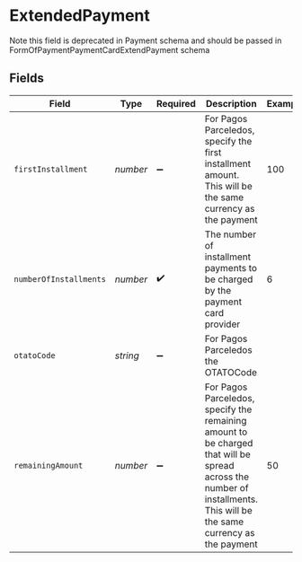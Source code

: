 # ExtendedPayment

Note this field is deprecated in Payment schema and should be passed in FormOfPaymentPaymentCardExtendPayment schema


## Fields

| Field                                                                                                                                                                 | Type                                                                                                                                                                  | Required                                                                                                                                                              | Description                                                                                                                                                           | Example                                                                                                                                                               |
| --------------------------------------------------------------------------------------------------------------------------------------------------------------------- | --------------------------------------------------------------------------------------------------------------------------------------------------------------------- | --------------------------------------------------------------------------------------------------------------------------------------------------------------------- | --------------------------------------------------------------------------------------------------------------------------------------------------------------------- | --------------------------------------------------------------------------------------------------------------------------------------------------------------------- |
| `firstInstallment`                                                                                                                                                    | *number*                                                                                                                                                              | :heavy_minus_sign:                                                                                                                                                    | For Pagos Parceledos, specify the first installment amount. This will be the same currency as the payment                                                             | 100                                                                                                                                                                   |
| `numberOfInstallments`                                                                                                                                                | *number*                                                                                                                                                              | :heavy_check_mark:                                                                                                                                                    | The number of installment payments to be charged by the payment card provider                                                                                         | 6                                                                                                                                                                     |
| `otatoCode`                                                                                                                                                           | *string*                                                                                                                                                              | :heavy_minus_sign:                                                                                                                                                    | For Pagos Parceledos the OTATOCode                                                                                                                                    |                                                                                                                                                                       |
| `remainingAmount`                                                                                                                                                     | *number*                                                                                                                                                              | :heavy_minus_sign:                                                                                                                                                    | For Pagos Parceledos, specify the remaining amount to be charged that will be spread across the number of installments. This will be the same currency as the payment | 50                                                                                                                                                                    |